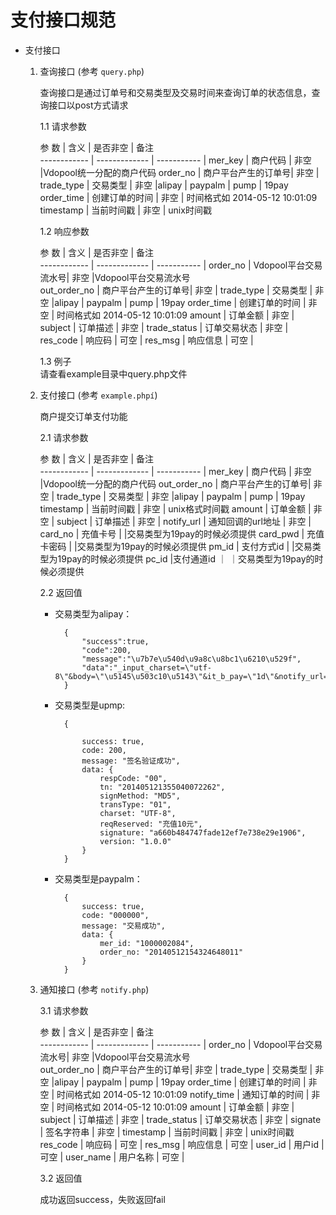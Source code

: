 支付接口规范
=====

- 支付接口  
	1. 查询接口  (参考 `query.php`)  
	
		查询接口是通过订单号和交易类型及交易时间来查询订单的状态信息，查询接口以post方式请求  
		
		1.1 请求参数  
		 
		参  数 		 | 含义           | 是否非空     | 备注      
		------------ | ------------- | ----------- |
		mer_key		 | 商户代码		  | 非空		    |Vdopool统一分配的商户代码
		order_no	 | 商户平台产生的订单号| 非空      | 
		trade_type   | 交易类型		   | 非空	    |alipay | paypalm | pump | 19pay
		order_time   | 创建订单的时间	   | 非空        | 时间格式如 2014-05-12 10:01:09
		timestamp   | 当前时间戳	   | 非空           | unix时间戳
		
		1.2 响应参数  
		
		参  数 		 | 含义           | 是否非空     | 备注      
		------------ | ------------- | ----------- |
		order_no     | Vdopool平台交易流水号| 非空    |Vdopool平台交易流水号  
		out_order_no | 商户平台产生的订单号| 非空      | 
		trade_type   | 交易类型		   | 非空	    |alipay | paypalm | pump | 19pay
		order_time   | 创建订单的时间	   | 非空        | 时间格式如 2014-05-12 10:01:09
		amount	     | 订单金额		   | 非空	    |
		subject		 | 订单描述			| 非空	     |
		trade_status | 订单交易状态		| 非空       |
		res_code     | 响应码			| 可空	     |
		res_msg	     | 响应信息          | 可空       |
		
		1.3 例子  
		请查看example目录中query.php文件
		
	2. 支付接口 (参考 `example.phpí`)  
	
		商户提交订单支付功能  
		
		2.1 请求参数  
		
		参  数 		 | 含义           | 是否非空     | 备注      
		------------ | ------------- | ----------- |
		mer_key		 | 商户代码		  | 非空		    |Vdopool统一分配的商户代码
		out_order_no | 商户平台产生的订单号| 非空      | 
		trade_type   | 交易类型		   | 非空	    |alipay | paypalm | pump | 19pay
		timestamp   | 当前时间戳	   | 非空        | unix格式时间戳
		amount	     | 订单金额		   | 非空	    |
		subject		 | 订单描述			| 非空	     | 
		notify_url	 | 通知回调的url地址	| 非空	     |
		card_no	 | 充值卡号	|   	     |交易类型为19pay的时候必须提供
		card_pwd	 | 充值卡密码	|   	 |交易类型为19pay的时候必须提供
		pm_id	 | 支付方式id	|   	 |交易类型为19pay的时候必须提供
		pc_id		 |支付通道id ｜       ｜交易类型为19pay的时候必须提供
		
		2.2 返回值  
		
		- 交易类型为alipay：  
		
				{
					"success":true,
					"code":200,
					"message":"\u7b7e\u540d\u9a8c\u8bc1\u6210\u529f",
					"data":"_input_charset=\"utf-8\"&body=\"\u5145\u503c10\u5143\"&it_b_pay=\"1d\"&notify_url=\"http%3A%2F%2Fpayment.211.100.56.140.xip.io%2Fapi%2Fv1%2Fnotify%2Falipay%2Fexpress\"&out_trade_no=\"1405126668611928\"&partner=\"2088111854386315\"&payment_type=\"1\"&seller_id=\"guoguangxingkong@163.com\"&service=\"mobile.securitypay.pay\"&subject=\"\u5145\u503c10\u5143\"&total_fee=\"10\"&sign=\"uz0cFgIr6uJ%2FlaHn%2Fog4fyAoa4lPrbsKfup9Lh9AF%2Fk3I%2B9vyrotozy160uTn7%2BqXUu3hYDmXHZhDzKNtnXvOxtk6HB913MY6EcKTZ7R2qDB8LxWr72SRf%2B5P1zEKT81HzR4dfA9O3fRzqVV4wnH5HYTiNGgmo%2BV6cbxCQ2E56g%3D\"&sign_type=\"RSA\""
				}
			
		- 交易类型是upmp:  
			
			
				{
				
					success: true,
					code: 200,
					message: "签名验证成功",
					data: {
						respCode: "00",
						tn: "201405121355040072262",
						signMethod: "MD5",
						transType: "01",
						charset: "UTF-8",
						reqReserved: "充值10元",
						signature: "a660b484747fade12ef7e738e29e1906",
						version: "1.0.0"
					}
				}
				
		- 交易类型是paypalm：  
				
				{
					success: true,
					code: "000000",
					message: "交易成功",
					data: {
						mer_id: "1000002084",
						order_no: "20140512154324648011"
					}
				}
			
	3. 通知接口  (参考 `notify.php`)  
	
		3.1 请求参数
		
		参  数 		 | 含义           | 是否非空     | 备注      
		------------ | ------------- | ----------- |
		order_no     | Vdopool平台交易流水号| 非空    |Vdopool平台交易流水号  
		out_order_no | 商户平台产生的订单号| 非空      | 
		trade_type   | 交易类型		   | 非空	    |alipay | paypalm | pump | 19pay
		order_time   | 创建订单的时间	   | 非空        | 时间格式如 2014-05-12 10:01:09
		notify_time   | 通知订单的时间	   | 非空        | 时间格式如 2014-05-12 10:01:09
		amount	     | 订单金额		   | 非空	    |
		subject		 | 订单描述			| 非空	     |
		trade_status | 订单交易状态		| 非空       |
		signate		  | 签名字符串		| 非空	     |
		timestamp   | 当前时间戳	   | 非空           | unix时间戳
		res_code     | 响应码			| 可空	     |
		res_msg	     | 响应信息          | 可空       |
		user_id		 | 用户id			| 可空	     |
		user_name		 | 用户名称			| 可空   |
		
		
		3.2 返回值  
		
		成功返回success，失败返回fail
		
				
		